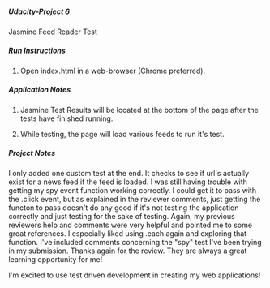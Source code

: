 ##### Udacity-Project 6

Jasmine Feed Reader Test

##### Run Instructions
 
 1) Open index.html in a web-browser (Chrome preferred).

##### Application Notes
 1) Jasmine Test Results will be located at the bottom of the page after the tests have finished running.

 2) While testing, the page will load various feeds to run it's test. 


##### Project Notes

I only added one custom test at the end. It checks to see if url's actually exist for a news feed if the feed is loaded. I was still having trouble with getting my spy event function working correctly. I could get it to pass with the .click event, but as explained in the reviewer comments, just getting the functon to pass doesn't do any good if it's not testing the application correctly and just testing for the sake of testing. Again, my previous reviewers help and comments were very helpful and pointed me to some great references. I especially liked using .each again and exploring that function. I've included comments concerning the "spy" test I've been trying in my submission. Thanks again for the review. They are always a great learning opportunity for me!

I'm excited to use test driven development in creating my web applications!
